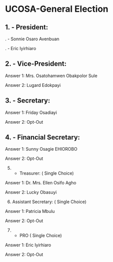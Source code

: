 # UCOSA-General Election
## 1. - President:

. -  Sonnie Osaro Avenbuan

. -  Eric Iyirhiaro

## 2. - Vice-President: 

Answer 1: Mrs. Osatohamwen Obakpolor Sule

Answer 2: Lugard Edokpayi

## 3. - Secretary: 

Answer 1: Friday Osadiayi

Answer 2: Opt-Out

## 4. - Financial Secretary: 

Answer 1: Sunny Osagie EHIOROBO

Answer 2: Opt-Out

5. - Treasurer: ( Single Choice)

Answer 1: Dr. Mrs. Ellen Osifo Agho

Answer 2: Lucky Obasuyi

6. Assistant Secretary: ( Single Choice)

Answer 1: Patricia Mbulu

Answer 2: Opt-Out

7. - PRO ( Single Choice)

Answer 1: Eric Iyirhiaro

Answer 2: Opt-Out
